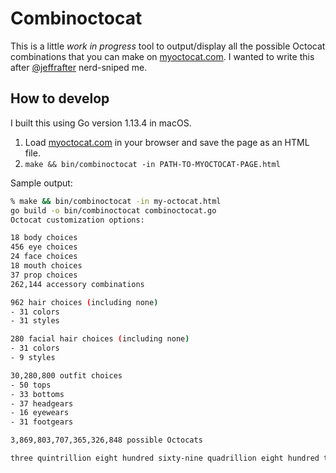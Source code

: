 # Combinoctocat

This is a little _work in progress_ tool to output/display all the possible Octocat combinations
that you can make on [myoctocat.com](https://myoctocat.com/build-your-octocat/). I wanted to write
this after [@jeffrafter](https://github.com/jeffrafter) nerd-sniped me.

## How to develop

I built this using Go version 1.13.4 in macOS.

1. Load [myoctocat.com](https://myoctocat.com/build-your-octocat/) in your browser and save the page as an HTML file.
1. `make && bin/combinoctocat -in PATH-TO-MYOCTOCAT-PAGE.html`

Sample output:

```sh
% make && bin/combinoctocat -in my-octocat.html
go build -o bin/combinoctocat combinoctocat.go
Octocat customization options:

18 body choices
456 eye choices
24 face choices
18 mouth choices
37 prop choices
262,144 accessory combinations

962 hair choices (including none)
- 31 colors
- 31 styles

280 facial hair choices (including none)
- 31 colors
- 9 styles

30,280,800 outfit choices
- 50 tops
- 33 bottoms
- 37 headgears
- 16 eyewears
- 31 footgears

3,869,803,707,365,326,848 possible Octocats

three quintrillion eight hundred sixty-nine quadrillion eight hundred three trillion seven hundred seven billion three hundred sixty-five million three hundred twenty-six thousand eight hundred forty-eight
```
